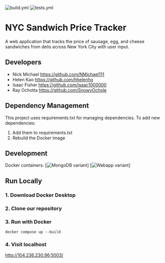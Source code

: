 ![build.yml](https://github.com/software-students-spring2025/5-final-final-project-good-team-yes/actions/workflows/build.yml/badge.svg)
![tests.yml](https://github.com/software-students-spring2025/5-final-final-project-good-team-yes/actions/workflows/tests.yml/badge.svg)


# NYC Sandwich Price Tracker

A web application that tracks the price of sausage, egg, and cheese sandwiches from delis across New York City with user input.

## Developers
- Nick Michael https://github.com/NMichael111
- Helen Kao https://github.com/hhelenho
- Isaac Fisher https://github.com/isaac1000000
- Ray Ochotta https://github.com/SnowyOchole


## Dependency Management

This project uses requirements.txt for managing dependencies. To add new dependencies:

1. Add them to requirements.txt
2. Rebuild the Docker image

## Development

Docker containers:
[![MongoDB variant](https://hub.docker.com/r/snowyochole/sandwich-mongodb)]
[![Webapp variant](https://hub.docker.com/r/snowyochole/sandwich-web-app)]

## Run Locally

### 1. Download Docker Desktop
### 2. Clone our repository
### 3. Run with Docker
```
docker compose up --build
```
### 4. Visit localhost
http://104.236.230.96:5003/


